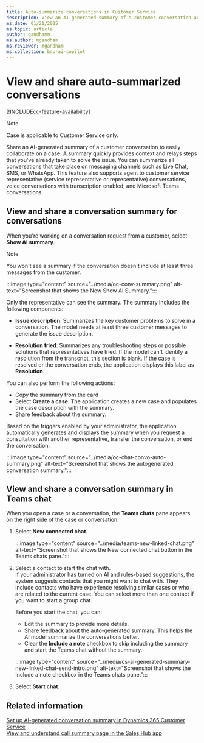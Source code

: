 ```yaml
---
title: Auto-summarize conversations in Customer Service
description: View an AI-generated summary of a customer conversation and share it in Microsoft Teams.
ms.date: 01/21/2025
ms.topic: article
author: gandhamm
ms.author: mgandham
ms.reviewer: mgandham
ms.collection: bap-ai-copilot
---
```


# View and share auto-summarized conversations 

[!INCLUDE[cc-feature-availability](../../includes/cc-feature-availability.md)]

> [!NOTE]
> Case is applicable to Customer Service only.

Share an AI-generated summary of a customer conversation to easily collaborate on a case. A summary quickly provides context and relays steps that you've already taken to solve the issue. You can summarize all conversations that take place on messaging channels such as Live Chat, SMS, or WhatsApp. This feature also supports agent to customer service representative (service representative or representative) conversations, voice conversations with transcription enabled, and Microsoft Teams conversations.

## View and share a conversation summary for conversations

When you're working on a conversation request from a customer, select **Show AI summary**. 
> [!NOTE]
> You won't see a summary if the conversation doesn't include at least three messages from the customer.

:::image type="content" source="../media/oc-conv-summary.png" alt-text="Screenshot that shows the New Show AI Summary.":::

Only the representative can see the summary. The summary includes the following components:

- **Issue description**: Summarizes the key customer problems to solve in a conversation. The model needs at least three customer messages to generate the issue description.

- **Resolution tried**: Summarizes any troubleshooting steps or possible solutions that representatives have tried. If the model can't identify a resolution from the transcript, this section is blank. If the case is resolved or the conversation ends, the application displays this label as **Resolution**.

You can also perform the following actions:
- Copy the summary from the card
- Select **Create a case**. The application creates a new case and populates the case description with the summary.
- Share feedback about the summary.

Based on the triggers enabled by your administrator, the application automatically generates and displays the summary when you request a consultation with another representative, transfer the conversation, or end the conversation.

:::image type="content" source="../media/oc-chat-convo-auto-summary.png" alt-text="Screenshot that shows the autogenerated conversation summary.":::

## View and share a conversation summary in Teams chat

When you open a case or a conversation, the **Teams chats** pane appears on the right side of the case or conversation.

1. Select **New connected chat**.

    :::image type="content" source="../media/teams-new-linked-chat.png" alt-text="Screenshot that shows the New connected chat button in the Teams chats pane.":::

1. Select a contact to start the chat with.  
    If your administrator has turned on AI and rules-based suggestions, the system suggests contacts that you might want to chat with. They include contacts who have experience resolving similar cases or who are related to the current case. You can select more than one contact if you want to start a group chat.

    Before you start the chat, you can:

    - Edit the summary to provide more details.
    - Share feedback about the auto-generated summary. This helps the AI model summarize the conversations better.
    - Clear the **Include a note** checkbox to skip including the summary and start the Teams chat without the summary. 

    :::image type="content" source="../media/cs-ai-generated-summary-new-linked-chat-send-intro.png" alt-text="Screenshot that shows the Include a note checkbox in the Teams chats pane.":::

1. Select **Start chat**.  

## Related information

[Set up AI-generated conversation summary in Dynamics 365 Customer Service](../administer/cs-enable-AI-generated-summary.md)  
[View and understand call summary page in the Sales Hub app](../../sales/view-and-understand-call-summary-sales-app.md)  

